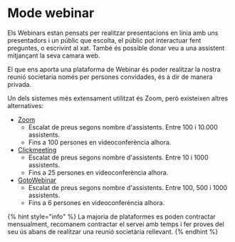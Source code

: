 # Mode webinar

Els Webinars estan pensats per realitzar presentacions en línia amb uns presentadors i un públic que escolta, el públic pot interactuar fent preguntes, o escrivint al xat. També és possible donar veu a una assistent mitjançant la seva camara web.

El que ens aporta una plataforma de Webinar és poder realitzar la nostra reunió societaria només per persones convidades, és a dir de manera privada. 

Un dels sistemes més extensament utilitzat és Zoom, però existeixen altres alternatives:

* [Zoom](https://zoom.us/buy?plan=pro&from=webinar)
  * Escalat de preus segons nombre d'assistents. Entre 100 i 10.000 assistents.
  * Fins a 100 persones en videoconferència alhora.
* [Clickmeeting](https://clickmeeting.com/pricing)
  * Escalat de preus segons nombre d'assistents. Entre 10 i 1000 assistents.
  * Fins a 25 persones en videoconferència alhora.
* [GotoWebinar](https://www.gotomeeting.com/es-es/webinar/pricing)
  * Escalat de preus segons nombre d'assistents. Entre 100, 500 i 1000 assistents.
  * Fins a 6 persones en videoconferència alhora.

{% hint style="info" %}
La majoria de plataformes es poden contractar mensualment, recomanem contractar el servei amb temps i fer proves del seu ús abans de realitzar una reunió societària rellevant.
{% endhint %}



